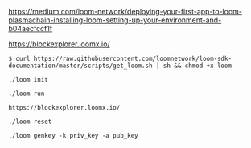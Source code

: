 https://medium.com/loom-network/deploying-your-first-app-to-loom-plasmachain-installing-loom-setting-up-your-environment-and-b04aecfccf1f


https://blockexplorer.loomx.io/

```
$ curl https://raw.githubusercontent.com/loomnetwork/loom-sdk-documentation/master/scripts/get_loom.sh | sh && chmod +x loom
```

```
./loom init
```

```
./loom run
```

```
https://blockexplorer.loomx.io/ 
```

```
./loom reset
```

```
./loom genkey -k priv_key -a pub_key
```